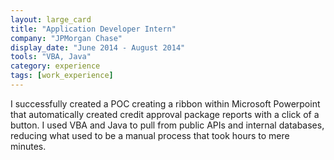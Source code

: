 ```yaml
---
layout: large_card
title: "Application Developer Intern"
company: "JPMorgan Chase"
display_date: "June 2014 - August 2014"
tools: "VBA, Java"
category: experience
tags: [work_experience]
---
```


I successfully created a POC creating a ribbon within Microsoft Powerpoint
that automatically created credit approval package reports with a click of a button.
I used VBA and Java to pull from public APIs and internal databases,
reducing what used to be a manual process that took hours to mere minutes.